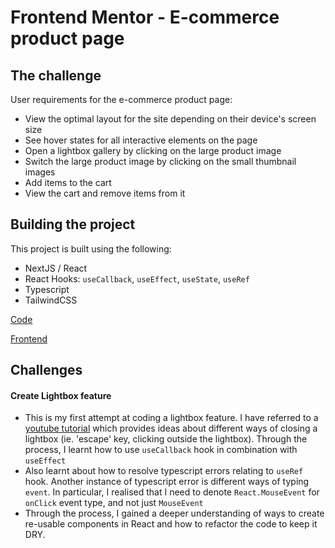 # Frontend Mentor - E-commerce product page
## The challenge

User requirements for the e-commerce product page:

- View the optimal layout for the site depending on their device's screen size
- See hover states for all interactive elements on the page
- Open a lightbox gallery by clicking on the large product image
- Switch the large product image by clicking on the small thumbnail images
- Add items to the cart
- View the cart and remove items from it
## Building the project

This project is built using the following:
* NextJS / React
* React Hooks: ``useCallback``, ``useEffect``, ``useState``, ``useRef``
* Typescript
* TailwindCSS

[Code](https://github.com/francisldn/fm-e-commerce/)

[Frontend](https://fm-e-commerce.vercel.app/)

## Challenges
#### Create Lightbox feature
* This is my first attempt at coding a lightbox feature. I have referred to a [youtube tutorial](https://www.youtube.com/watch?v=d3aI1Dt0Z50) which provides ideas about different ways of closing a lightbox (ie. 'escape' key, clicking outside the lightbox). Through the process, I learnt how to use ``useCallback`` hook in combination with ``useEffect``
* Also learnt about how to resolve typescript errors relating to ``useRef`` hook. Another instance of typescript error is different ways of typing ``event``. In particular, I realised that I need to denote ``React.MouseEvent`` for ``onClick`` event type, and not just ``MouseEvent``
* Through the process, I gained a deeper understanding of ways to create re-usable components in React and how to refactor the code to keep it DRY. 